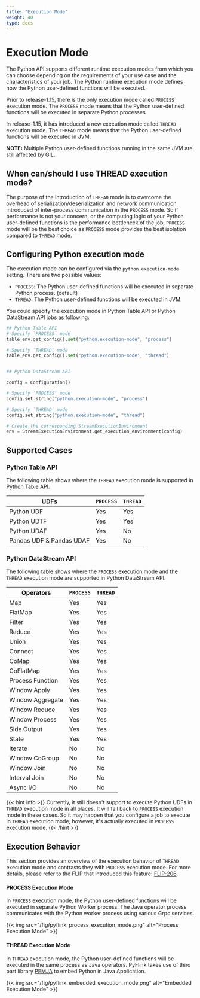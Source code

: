 ```yaml
---
title: "Execution Mode"
weight: 40
type: docs
---
```

<!--
Licensed to the Apache Software Foundation (ASF) under one
or more contributor license agreements.  See the NOTICE file
distributed with this work for additional information
regarding copyright ownership.  The ASF licenses this file
to you under the Apache License, Version 2.0 (the
"License"); you may not use this file except in compliance
with the License.  You may obtain a copy of the License at

  http://www.apache.org/licenses/LICENSE-2.0

Unless required by applicable law or agreed to in writing,
software distributed under the License is distributed on an
"AS IS" BASIS, WITHOUT WARRANTIES OR CONDITIONS OF ANY
KIND, either express or implied.  See the License for the
specific language governing permissions and limitations
under the License.
-->

# Execution Mode

The Python API supports different runtime execution modes from which you can choose depending on the
requirements of your use case and the characteristics of your job. The Python runtime execution mode
defines how the Python user-defined functions will be executed.

Prior to release-1.15, there is the only execution mode called `PROCESS` execution mode. The `PROCESS`
mode means that the Python user-defined functions will be executed in separate Python processes.

In release-1.15, it has introduced a new execution mode called `THREAD` execution mode. The `THREAD`
mode means that the Python user-defined functions will be executed in JVM.

**NOTE:** Multiple Python user-defined functions running in the same JVM are still affected by GIL.

## When can/should I use THREAD execution mode?

The purpose of the introduction of `THREAD` mode is to overcome the overhead of serialization/deserialization
and network communication introduced of inter-process communication in the `PROCESS` mode.
So if performance is not your concern, or the computing logic of your Python user-defined functions is the performance bottleneck of the job,
`PROCESS` mode will be the best choice as `PROCESS` mode provides the best isolation compared to `THREAD` mode.

## Configuring Python execution mode

The execution mode can be configured via the `python.execution-mode` setting.
There are two possible values:

 - `PROCESS`: The Python user-defined functions will be executed in separate Python process. (default)
 - `THREAD`: The Python user-defined functions will be executed in JVM.

You could specify the execution mode in Python Table API or Python DataStream API jobs as following:

```python
## Python Table API
# Specify `PROCESS` mode
table_env.get_config().set("python.execution-mode", "process")

# Specify `THREAD` mode
table_env.get_config().set("python.execution-mode", "thread")


## Python DataStream API

config = Configuration()

# Specify `PROCESS` mode
config.set_string("python.execution-mode", "process")

# Specify `THREAD` mode
config.set_string("python.execution-mode", "thread")

# Create the corresponding StreamExecutionEnvironment
env = StreamExecutionEnvironment.get_execution_environment(config)
```

## Supported Cases

### Python Table API

The following table shows where the `THREAD` execution mode is supported in Python Table API.

| UDFs | `PROCESS` | `THREAD`|
|-----|-----------|---------|
| Python UDF | Yes | Yes |
| Python UDTF | Yes | Yes |
| Python UDAF | Yes | No  |
| Pandas UDF & Pandas UDAF | Yes | No  |

### Python DataStream API

The following table shows where the `PROCESS` execution mode and the `THREAD` execution mode are supported in Python DataStream API.

| Operators | `PROCESS` | `THREAD` |
|-----------|-----------|----------|
| Map | Yes | Yes |
| FlatMap | Yes | Yes |
| Filter | Yes | Yes |
| Reduce | Yes | Yes |
| Union | Yes | Yes |
| Connect | Yes | Yes |
| CoMap | Yes | Yes |
| CoFlatMap | Yes | Yes |
| Process Function | Yes | Yes |
| Window Apply | Yes | Yes |
| Window Aggregate | Yes | Yes |
| Window Reduce | Yes | Yes |
| Window Process | Yes | Yes |
| Side Output | Yes | Yes |
| State | Yes | Yes |
| Iterate | No | No |
| Window CoGroup | No  | No  |
| Window Join | No  | No  |
| Interval Join | No  | No  |
| Async I/O | No  | No  |

{{< hint info >}}
Currently, it still doesn't support to execute Python UDFs in `THREAD` execution mode in all places.
It will fall back to `PROCESS` execution mode in these cases. So it may happen that you configure a job
to execute in `THREAD` execution mode, however, it's actually executed in `PROCESS` execution mode.
{{< /hint >}}

## Execution Behavior

This section provides an overview of the execution behavior of `THREAD` execution mode and contrasts
they with `PROCESS` execution mode. For more details, please refer to the FLIP that introduced this feature:
[FLIP-206](https://cwiki.apache.org/confluence/display/FLINK/FLIP-206%3A+Support+PyFlink+Runtime+Execution+in+Thread+Mode).

#### PROCESS Execution Mode

In `PROCESS` execution mode, the Python user-defined functions will be executed in separate Python Worker process.
The Java operator process communicates with the Python worker process using various Grpc services.

{{< img src="/fig/pyflink_process_execution_mode.png" alt="Process Execution Mode" >}}

#### THREAD Execution Mode

In `THREAD` execution mode, the Python user-defined functions will be executed in the same process
as Java operators. PyFlink takes use of third part library [PEMJA](https://github.com/alibaba/pemja)
to embed Python in Java Application.

{{< img src="/fig/pyflink_embedded_execution_mode.png" alt="Embedded Execution Mode" >}}

